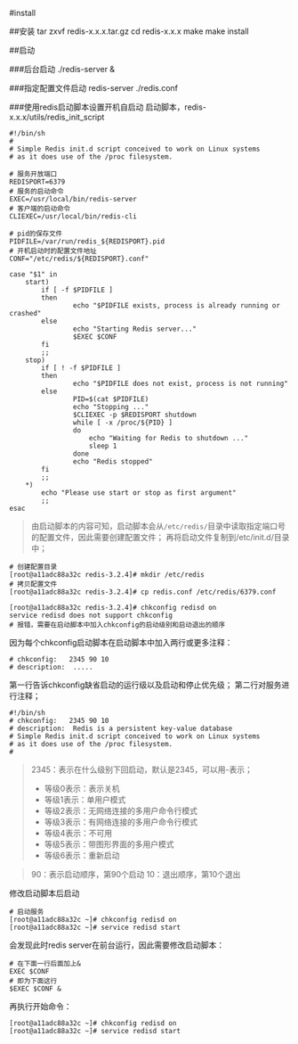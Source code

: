 #install

##安装
tar zxvf redis-x.x.x.tar.gz
cd redis-x.x.x
make
make install

##启动

###后台启动
./redis-server &

###指定配置文件启动
redis-server ./redis.conf

###使用redis启动脚本设置开机自启动
启动脚本，redis-x.x.x/utils/redis_init_script

```shell
#!/bin/sh
#
# Simple Redis init.d script conceived to work on Linux systems
# as it does use of the /proc filesystem.

# 服务开放端口
REDISPORT=6379
# 服务的启动命令
EXEC=/usr/local/bin/redis-server
# 客户端的启动命令
CLIEXEC=/usr/local/bin/redis-cli

# pid的保存文件
PIDFILE=/var/run/redis_${REDISPORT}.pid
# 开机启动时的配置文件地址
CONF="/etc/redis/${REDISPORT}.conf"

case "$1" in
    start)
        if [ -f $PIDFILE ]
        then
                echo "$PIDFILE exists, process is already running or crashed"
        else
                echo "Starting Redis server..."
                $EXEC $CONF
        fi
        ;;
    stop)
        if [ ! -f $PIDFILE ]
        then
                echo "$PIDFILE does not exist, process is not running"
        else
                PID=$(cat $PIDFILE)
                echo "Stopping ..."
                $CLIEXEC -p $REDISPORT shutdown
                while [ -x /proc/${PID} ]
                do
                    echo "Waiting for Redis to shutdown ..."
                    sleep 1
                done
                echo "Redis stopped"
        fi
        ;;
    *)
        echo "Please use start or stop as first argument"
        ;;
esac

```

> 由启动脚本的内容可知，启动脚本会从`/etc/redis/`目录中读取指定端口号的配置文件，因此需要创建配置文件；
> 再将启动文件复制到/etc/init.d/目录中；


```shell
# 创建配置目录
[root@a11adc88a32c redis-3.2.4]# mkdir /etc/redis
# 拷贝配置文件
[root@a11adc88a32c redis-3.2.4]# cp redis.conf /etc/redis/6379.conf

[root@a11adc88a32c redis-3.2.4]# chkconfig redisd on
service redisd does not support chkconfig
# 报错，需要在启动脚本中加入chkconfig的启动级别和启动退出的顺序
```

因为每个chkconfig启动脚本在启动脚本中加入两行或更多注释：

```shell
# chkconfig:   2345 90 10
# description:  .....
```
第一行告诉chkconfig缺省启动的运行级以及启动和停止优先级；
第二行对服务进行注释；

```shell
#!/bin/sh
# chkconfig:   2345 90 10
# description:  Redis is a persistent key-value database
# Simple Redis init.d script conceived to work on Linux systems
# as it does use of the /proc filesystem.
#
```

> 2345：表示在什么级别下回启动，默认是2345，可以用-表示；
>* 等级0表示：表示关机
>* 等级1表示：单用户模式
>* 等级2表示：无网络连接的多用户命令行模式
>* 等级3表示：有网络连接的多用户命令行模式
>* 等级4表示：不可用
>* 等级5表示：带图形界面的多用户模式
>* 等级6表示：重新启动

> 90：表示启动顺序，第90个启动
> 10：退出顺序，第10个退出


修改启动脚本后启动

```shell
# 启动服务
[root@a11adc88a32c ~]# chkconfig redisd on
[root@a11adc88a32c ~]# service redisd start
```
会发现此时redis server在前台运行，因此需要修改启动脚本：

```shell
# 在下面一行后面加上&
EXEC $CONF
# 即为下面这行
$EXEC $CONF &
```

再执行开始命令：

```shell
[root@a11adc88a32c ~]# chkconfig redisd on
[root@a11adc88a32c ~]# service redisd start
```






























